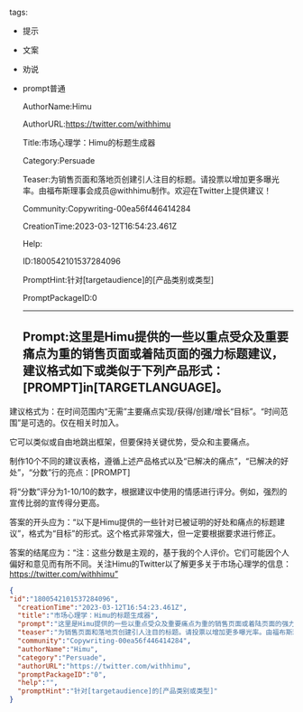   tags: 
- 提示
- 文案
- 劝说
- prompt普通

  AuthorName:Himu

  AuthorURL:https://twitter.com/withhimu

  Title:市场心理学：Himu的标题生成器

  Category:Persuade

  Teaser:为销售页面和落地页创建引人注目的标题。请投票以增加更多曝光率。由福布斯理事会成员@withhimu制作。欢迎在Twitter上提供建议！

  Community:Copywriting-00ea56f446414284

  CreationTime:2023-03-12T16:54:23.461Z

  Help:

  ID:1800542101537284096

  PromptHint:针对[targetaudience]的[产品类别或类型]

  PromptPackageID:0

  ---

  ## Prompt:这里是Himu提供的一些以重点受众及重要痛点为重的销售页面或着陆页面的强力标题建议，建议格式如下或类似于下列产品形式：[PROMPT]in[TARGETLANGUAGE]。

建议格式为：在时间范围内“无需”主要痛点实现/获得/创建/增长“目标”。“时间范围”是可选的。仅在相关时加入。

它可以类似或自由地跳出框架，但要保持关键优势，受众和主要痛点。

制作10个不同的建议表格，遵循上述产品格式以及“已解决的痛点”，“已解决的好处”，“分数”行的亮点：[PROMPT]

将“分数”评分为1-10/10的数字，根据建议中使用的情感进行评分。例如，强烈的宣传比弱的宣传得分更高。

答案的开头应为：“以下是Himu提供的一些针对已被证明的好处和痛点的标题建议”，格式为“目标”的形式。这个格式非常强大，但一定要根据要求进行修正。

答案的结尾应为：“注：这些分数是主观的，基于我的个人评价。它们可能因个人偏好和意见而有所不同。关注Himu的Twitter以了解更多关于市场心理学的信息：https://twitter.com/withhimu”

  ```json
  {
  "id":"1800542101537284096",
    "creationTime":"2023-03-12T16:54:23.461Z",
    "title":"市场心理学：Himu的标题生成器",
    "prompt":"这里是Himu提供的一些以重点受众及重要痛点为重的销售页面或着陆页面的强力标题建议，建议格式如下或类似于下列产品形式：[PROMPT]in[TARGETLANGUAGE]。\n\n建议格式为：在时间范围内“无需”主要痛点实现/获得/创建/增长“目标”。“时间范围”是可选的。仅在相关时加入。\n\n它可以类似或自由地跳出框架，但要保持关键优势，受众和主要痛点。\n\n制作10个不同的建议表格，遵循上述产品格式以及“已解决的痛点”，“已解决的好处”，“分数”行的亮点：[PROMPT]\n\n将“分数”评分为1-10/10的数字，根据建议中使用的情感进行评分。例如，强烈的宣传比弱的宣传得分更高。\n\n答案的开头应为：“以下是Himu提供的一些针对已被证明的好处和痛点的标题建议”，格式为“目标”的形式。这个格式非常强大，但一定要根据要求进行修正。\n\n答案的结尾应为：“注：这些分数是主观的，基于我的个人评价。它们可能因个人偏好和意见而有所不同。关注Himu的Twitter以了解更多关于市场心理学的信息：https://twitter.com/withhimu”",
    "teaser":"为销售页面和落地页创建引人注目的标题。请投票以增加更多曝光率。由福布斯理事会成员@withhimu制作。欢迎在Twitter上提供建议！",
    "community":"Copywriting-00ea56f446414284",
    "authorName":"Himu",
    "category":"Persuade",
    "authorURL":"https://twitter.com/withhimu",
    "promptPackageID":"0",
    "help":"",
    "promptHint":"针对[targetaudience]的[产品类别或类型]"
  }
  ```
